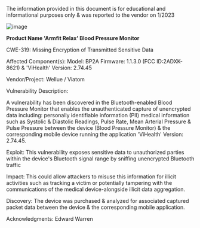 
The information provided in this document is for educational and informational purposes only & was reported to the vendor on 1/2023

![image](https://github.com/actuator/cve/assets/78701239/48543b60-a2b5-4b25-81a4-7f42de884607)




**Product Name 'Armfit Relax' Blood Pressure Monitor** 

CWE-319: Missing Encryption of Transmitted Sensitive Data

Affected Component(s):
Model: BP2A Firmware: 1.1.3.0 (FCC ID:2ADXK-8621) & 'ViHealth' Version: 2.74.45

Vendor/Project:
Wellue / Viatom

Vulnerability Description:

A vulnerability has been discovered in the Bluetooth-enabled Blood Pressure Monitor that enables the unauthenticated capture of unencrypted data including:
personally identifiable information (PII) medical information such as Systolic & Diastolic Readings, Pulse Rate, Mean Arterial Pressure & Pulse Pressure between the device (Blood Pressure Monitor) & the corresponding mobile device running the application 'ViHealth' Version: 2.74.45.

Exploit:
This vulnerability exposes sensitive data to unauthorized parties within the device's Bluetooth signal range by sniffing unencrypted Bluetooth traffic

Impact:
This could allow attackers to misuse this information for illicit activities such as tracking a victim or potentially tampering with the communications of the medical device-alongside illicit data aggregation.

Discovery:
The device was purchased & analyzed for associated captured packet data between the device & the corresponding mobile application.

Acknowledgments:
Edward Warren


